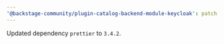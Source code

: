 ```yaml
---
'@backstage-community/plugin-catalog-backend-module-keycloak': patch
---
```


Updated dependency `prettier` to `3.4.2`.
